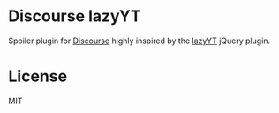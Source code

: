 Discourse lazyYT
================

Spoiler plugin for [Discourse](http://discourse.org) highly inspired by the [lazyYT](https://github.com/tylerpearson/lazyYT) jQuery plugin.

License
=======
MIT
